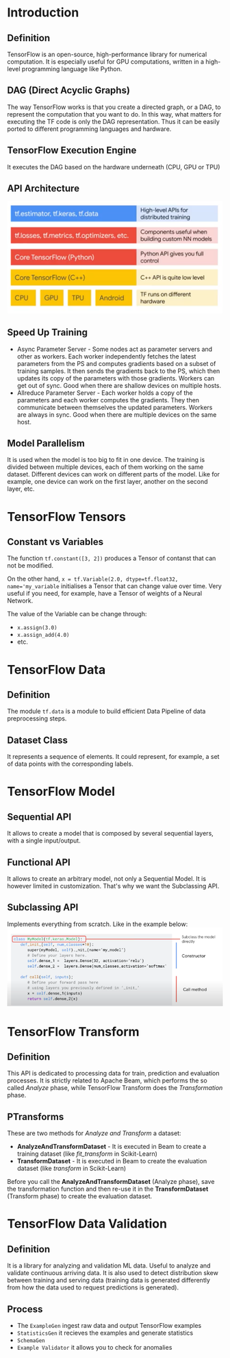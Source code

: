 # Introduction
## Definition
TensorFlow is an open-source, high-performance library for numerical computation. It is especially useful for GPU computations, written in a high-level programming language like Python.
## DAG (Direct Acyclic Graphs)
The way TensorFlow works is that you create a directed graph, or a DAG, to represent the computation that you want to do. In this way, what matters for executing the TF code is only the DAG
representation. Thus it can be easily ported to different programming languages and hardware.
## TensorFlow Execution Engine
It executes the DAG based on the hardware underneath (CPU, GPU or TPU)
## API Architecture
![img_tf_docs_1.png](./../../images/machine_learning/img_tf_docs_1.png)

## Speed Up Training
- Async Parameter Server - Some nodes act as parameter servers and other as workers. Each worker independently fetches the latest parameters from the PS and computes gradients based on a subset of training samples. It then sends the gradients back to the PS, which then updates its copy of the parameters with those gradients. Workers can get out of sync. Good when there are shallow devices on multiple hosts.
- Allreduce Parameter Server - Each worker holds a copy of the parameters and each worker computes the gradients. They then communicate between themselves the updated parameters. Workers are always in sync. Good when there are multiple devices on the same host.

## Model Parallelism
It is used when the model is too big to fit in one device. The training is divided between multiple devices, each of them working on the same dataset. Different devices can work on different parts of the model. Like for example, one device can work on the first layer, another on the second layer, etc.

# TensorFlow Tensors
## Constant vs Variables
The function `tf.constant([3, 2])` produces a Tensor of contanst that can not be modified.

On the other hand, `x = tf.Variable(2.0, dtype=tf.float32, name='my_variable` initialises a Tensor that can change value over time.
Very useful if you need, for example, have a Tensor of weights of a Neural Network.

The value of the Variable can be change through:
- `x.assign(3.0)`
- `x.assign_add(4.0)`
- etc.
# TensorFlow Data
## Definition
The module `tf.data` is a module to build efficient Data Pipeline of data preprocessing steps.
## Dataset Class
It represents a sequence of elements. It could represent, for example, a set of data points with the corresponding
labels.
# TensorFlow Model
## Sequential API
It allows to create a model that is composed by several sequential layers, with a single input/output.
## Functional API
It allows to create an arbitrary model, not only a Sequential Model. It is however limited in customization.
That's why we want the Subclassing API.
## Subclassing API
Implements everything from scratch.
Like in the example below:
![Subclassing Example](./../../images/machine_learning/img_tf_docs_2.png)
# TensorFlow Transform
## Definition
This API is dedicated to processing data for train, prediction and evaluation processes. It is strictly related to Apache Beam, which performs the so called *Analyze* phase, while TensorFlow Transform does the *Transformation* phase.
## PTransforms
These are two methods for *Analyze and Transform* a dataset:
- **AnalyzeAndTransformDataset** - It is executed in Beam to create a training dataset (like *fit_transform* in Scikit-Learn)
- **TransformDataset** - It is executed in Beam to create the evaluation dataset (like *transform* in Scikit-Learn)

Before you call the **AnalyzeAndTransformDataset** (Analyze phase), save the transformation function and then re-use it in the **TransformDataset** (Transform phase) to create the evaluation dataset.

# TensorFlow Data Validation
## Definition
It is a library for analyzing and validation ML data. Useful to analyze and validate continuous arriving data.
It is also used to detect distribution skew between training and serving data (training data is generated differently from how the data used to request predictions is generated).
## Process
- The `ExampleGen` ingest raw data and output TensorFlow examples
- `StatisticsGen` it recieves the examples and generate statistics
- `SchemaGen`
- `Example Validator` it allows you to check for anomalies